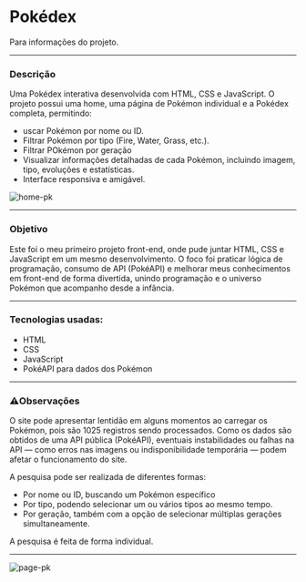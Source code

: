 <h1>Pokédex</h1>
Para informações do projeto.
<hr>
<h3>Descrição</h3>
Uma Pokédex interativa desenvolvida com HTML, CSS e JavaScript. O projeto possui uma home, uma página de Pokémon individual e a Pokédex completa, permitindo:
<ul>
  <li>uscar Pokémon por nome ou ID.</li>
  <li>Filtrar Pokémon por tipo (Fire, Water, Grass, etc.).</li>
  <li>Filtrar POkémon por geração</li>
  <li>Visualizar informações detalhadas de cada Pokémon, incluindo imagem, tipo, evoluções e estatísticas.</li>
  <li>Interface responsiva e amigável.</li>
</ul>

![home-pk](https://github.com/user-attachments/assets/ee0a919a-9b7e-4144-9a60-5835a155fb8b)
<hr>
<h3>Objetivo</h3>
Este foi o meu primeiro projeto front-end, onde pude juntar HTML, CSS e JavaScript em um mesmo desenvolvimento.
O foco foi praticar lógica de programação, consumo de API (PokéAPI) e melhorar meus conhecimentos em front-end de forma divertida, unindo programação e o universo Pokémon que acompanho desde a infância. 
<hr>
<h3>Tecnologias usadas:</h3>
<ul>
  <li>HTML</li>
  <li>CSS</li>
  <li>JavaScript</li>
  <li>PokéAPI para dados dos Pokémon</li>
</ul>
<hr>
<h3>⚠️Observações</h3>
O site pode apresentar lentidão em alguns momentos ao carregar os Pokémon, pois são 1025 registros sendo processados.
Como os dados são obtidos de uma API pública (PokéAPI), eventuais instabilidades ou falhas na API — como erros nas imagens ou indisponibilidade temporária — podem afetar o funcionamento do site.
<p></p>
<p>A pesquisa pode ser realizada de diferentes formas:</p>
<ul>
  <li>Por nome ou ID, buscando um Pokémon específico</li>
  <li>Por tipo, podendo selecionar um ou vários tipos ao mesmo tempo.</li>
  <li>Por geração, também com a opção de selecionar múltiplas gerações simultaneamente.</li>
</ul>
<p>A pesquisa é feita de forma individual.</p>
<hr>

![page-pk](https://github.com/user-attachments/assets/bb753b37-8ce0-4e35-960f-88f85f3531cc)


